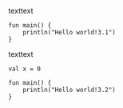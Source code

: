 texttext
```run-kotlin
fun main() {
    println("Hello world!3.1")
}
```

texttext
```
val x = 0
```

```run-kotlin
fun main() {
    println("Hello world!3.2")
}
```